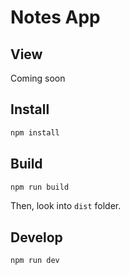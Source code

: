 # Notes App

## View

Coming soon

## Install

```sh
npm install
```

## Build

```sh
npm run build
```

Then, look into `dist` folder.

## Develop

```sh
npm run dev
```

